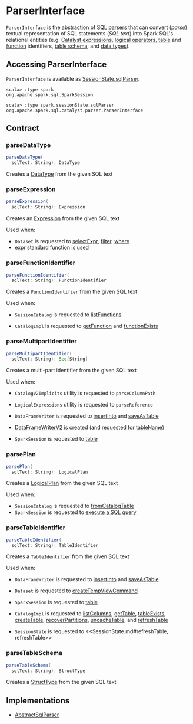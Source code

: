 # ParserInterface

`ParserInterface` is the [abstraction](#contract) of [SQL parsers](#implementations) that can convert (_parse_) textual representation of SQL statements (_SQL text_) into Spark SQL's relational entities (e.g. [Catalyst expressions](#parseExpression), [logical operators](#parsePlan), [table](#parseTableIdentifier) and [function](#parseFunctionIdentifier) identifiers, [table schema](#parseTableSchema), and [data types](#parseDataType)).

## Accessing ParserInterface

`ParserInterface` is available as [SessionState.sqlParser](../SessionState.md#sqlParser).

```text
scala> :type spark
org.apache.spark.sql.SparkSession

scala> :type spark.sessionState.sqlParser
org.apache.spark.sql.catalyst.parser.ParserInterface
```

## Contract

### <span id="parseDataType"> parseDataType

```scala
parseDataType(
  sqlText: String): DataType
```

Creates a [DataType](../types/DataType.md) from the given SQL text

### <span id="parseExpression"> parseExpression

```scala
parseExpression(
  sqlText: String): Expression
```

Creates an [Expression](../expressions/Expression.md) from the given SQL text

Used when:

* `Dataset` is requested to [selectExpr](../spark-sql-dataset-operators.md#selectExpr), [filter](../spark-sql-dataset-operators.md#filter), [where](../spark-sql-dataset-operators.md#where)
* [expr](../functions/index.md#expr) standard function is used

### <span id="parseFunctionIdentifier"> parseFunctionIdentifier

```scala
parseFunctionIdentifier(
  sqlText: String): FunctionIdentifier
```

Creates a `FunctionIdentifier` from the given SQL text

Used when:

* `SessionCatalog` is requested to [listFunctions](../SessionCatalog.md#listFunctions)

* `CatalogImpl` is requested to [getFunction](../CatalogImpl.md#getFunction) and [functionExists](../CatalogImpl.md#functionExists)

### <span id="parseMultipartIdentifier"> parseMultipartIdentifier

```scala
parseMultipartIdentifier(
  sqlText: String): Seq[String]
```

Creates a multi-part identifier from the given SQL text

Used when:

* `CatalogV2Implicits` utility is requested to `parseColumnPath`
* `LogicalExpressions` utility is requested to `parseReference`
* `DataFrameWriter` is requested to [insertInto](../DataFrameWriter.md#insertInto) and [saveAsTable](../DataFrameWriter.md#saveAsTable)

* [DataFrameWriterV2](../DataFrameWriterV2.md) is created (and requested for [tableName](../DataFrameWriterV2.md#tableName))

* `SparkSession` is requested to [table](../SparkSession.md#table)

### <span id="parsePlan"> parsePlan

```scala
parsePlan(
  sqlText: String): LogicalPlan
```

Creates a [LogicalPlan](../logical-operators/LogicalPlan.md) from the given SQL text

Used when:

* `SessionCatalog` is requested to [fromCatalogTable](../SessionCatalog.md#fromCatalogTable)
* `SparkSession` is requested to [execute a SQL query](../SparkSession.md#sql)

### <span id="parseTableIdentifier"> parseTableIdentifier

```scala
parseTableIdentifier(
  sqlText: String): TableIdentifier
```

Creates a `TableIdentifier` from the given SQL text

Used when:

* `DataFrameWriter` is requested to [insertInto](../DataFrameWriter.md#insertInto) and [saveAsTable](../DataFrameWriter.md#saveAsTable)

* `Dataset` is requested to [createTempViewCommand](../spark-sql-Dataset-basic-actions.md#createTempViewCommand)

* `SparkSession` is requested to [table](../SparkSession.md#table)

* `CatalogImpl` is requested to [listColumns](../CatalogImpl.md#listColumns), [getTable](../CatalogImpl.md#getTable), [tableExists](../CatalogImpl.md#tableExists), [createTable](../CatalogImpl.md#createTable), [recoverPartitions](../CatalogImpl.md#recoverPartitions), [uncacheTable](../CatalogImpl.md#uncacheTable), and [refreshTable](../CatalogImpl.md#refreshTable)

* `SessionState` is requested to <<SessionState.md#refreshTable, refreshTable>>

### <span id="parseTableSchema"> parseTableSchema

```scala
parseTableSchema(
  sqlText: String): StructType
```

Creates a [StructType](../types/StructType.md) from the given SQL text

## Implementations

* [AbstractSqlParser](AbstractSqlParser.md)
